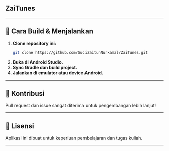 ## ZaiTunes
---

## 🚀 Cara Build & Menjalankan

1. **Clone repository ini:**
   ```sh
   git clone https://github.com/SuciZaitunNurkamal/ZaiTunes.git
   ```
2. **Buka di Android Studio.**
3. **Sync Gradle dan build project.**
4. **Jalankan di emulator atau device Android.**

---

## 🙏 Kontribusi

Pull request dan issue sangat diterima untuk pengembangan lebih lanjut!

---

## 📄 Lisensi

Aplikasi ini dibuat untuk keperluan pembelajaran dan tugas kuliah.

---
